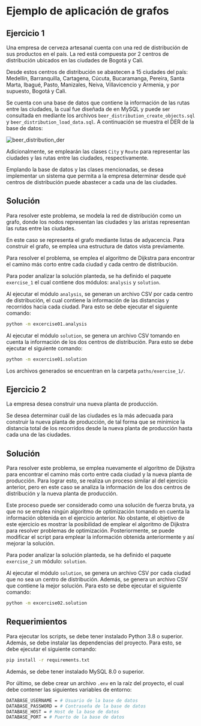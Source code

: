# Ejemplo de aplicación de grafos

## Ejercicio 1

Una empresa de cerveza artesanal cuenta con una red de distribución de sus productos en el país. La red está compuesta por 2 centros de distribución ubicados en las ciudades de Bogotá y Cali. 

Desde estos centros de distribución se abastecen a 15 ciudades del país: Medellín, Barranquilla, Cartagena, Cúcuta, Bucaramanga, Pereira, Santa Marta, Ibagué, Pasto, Manizales, Neiva, Villavicencio y Armenia, y por supuesto, Bogotá y Cali.

Se cuenta con una base de datos que contiene la información de las rutas entre las ciudades, la cual fue diseñada de en MySQL y puede ser consultada en mediante los archivos `beer_distribution_create_objects.sql` y `beer_distribution_load_data.sql`. A continuación se muestra el DER de la base de datos:

![beer_distribution_der](https://i.ibb.co/yQbGkkY/beer-distribution-der.png)

Adicionalmente, se emplearán las clases `City` y `Route` para representar las ciudades y las rutas entre las ciudades, respectivamente.

Emplando la base de datos y las clases mencionadas, se desea implementar un sistema que permita a la empresa determinar desde qué centros de distribución puede abastecer a cada una de las ciudades.


## Solución

Para resolver este problema, se modela la red de distribución como un grafo, donde los nodos representan las ciudades y las aristas representan las rutas entre las ciudades.

En este caso se representa el grafo mediante listas de adyacencia. Para construir el grafo, se emplea una estructura de datos vista previamente.

Para resolver el problema, se emplea el algoritmo de Dijkstra para encontrar el camino más corto entre cada ciudad y cada centro de distribución.

Para poder analizar la solución planteda, se ha definido el paquete `exercise_1` el cual contiene dos módulos: `analysis` y `solution`.

Al ejecutar el módulo `analysis`, se generan un archivo CSV por cada centro de distribución, el cual contiene la información de las distancias y recorridos hacia cada ciudad. Para esto se debe ejecutar el siguiente comando:

```bash
python -m excercise01.analysis
```

Al ejecutar el módulo `solution`, se genera un archivo CSV tomando en cuenta la información de los dos centros de distribución. Para esto se debe ejecutar el siguiente comando:

```bash
python -m excercise01.solution
```

Los archivos generados se encuentran en la carpeta `paths/exercise_1/`.

## Ejercicio 2

La empresa desea construir una nueva planta de producción.

Se desea determinar cuál de las ciudades es la más adecuada para construir la nueva planta de producción, de tal forma que se minimice la distancia total de los recorridos desde la nueva planta de producción hasta cada una de las ciudades.

## Solución

Para resolver este problema, se emplea nuevamente el algoritmo de Dijkstra para encontrar el camino más corto entre cada ciudad y la nueva planta de producción. Para lograr esto, se realiza un proceso similar al del ejercicio anterior, pero en este caso se analiza la información de los dos centros de distribución y la nueva planta de producción.

Este proceso puede ser considerado como una solución de fuerza bruta, ya que no se emplea ningún algoritmo de optimización tomando en cuenta la información obtenida en el ejercicio anterior. No obstante, el objetivo de este ejercicio es mostrar la posibilidad de emplear el algoritmo de Dijkstra para resolver problemas de optimización. Posteriormente, se puede modificar el script para emplear la información obtenida anteriormente y así mejorar la solución.

Para poder analizar la solución planteda, se ha definido el paquete `exercise_2` un módulo: `solution`.

Al ejecutar el módulo `solution`, se genera un archivo CSV por cada ciudad que no sea un centro de distribución. Además, se genera un archivo CSV que contiene la mejor solución. Para esto se debe ejecutar el siguiente comando:

```bash
python -m excercise02.solution
```

## Requerimientos

Para ejecutar los scripts, se debe tener instalado Python 3.8 o superior. Además, se debe instalar las dependencias del proyecto. Para esto, se debe ejecutar el siguiente comando:

```bash
pip install -r requirements.txt
```

Además, se debe tener instalado MySQL 8.0 o superior.

Por último, se debe crear un archivo `.env` en la raíz del proyecto, el cual debe contener las siguientes variables de entorno:

```bash
DATABASE_USERNAME = # Usuario de la base de datos
DATABASE_PASSWORD = # Contraseña de la base de datos
DATABASE_HOST = # Host de la base de datos
DATABASE_PORT = # Puerto de la base de datos
```